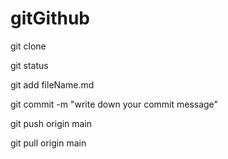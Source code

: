 # gitGithub

git clone

git status

git add fileName.md

git commit -m "write down your commit message"

git push origin main

git pull origin main

